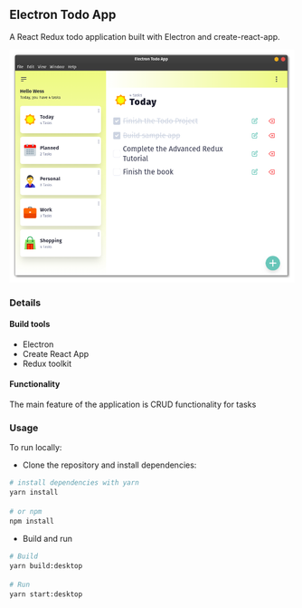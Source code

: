 ## Electron Todo App
A React Redux todo application built with Electron and create-react-app.

![Screenshot](screenshot.png)


### Details
#### Build tools
- Electron
- Create React App
- Redux toolkit

#### Functionality
The main feature of the application is CRUD functionality for tasks

### Usage
To run locally:
- Clone the repository and install dependencies:
```bash
# install dependencies with yarn
yarn install

# or npm
npm install
```

- Build and run
```bash
# Build
yarn build:desktop

# Run
yarn start:desktop
```